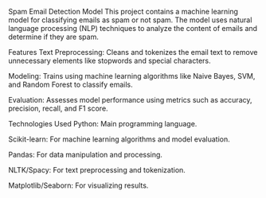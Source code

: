 Spam Email Detection Model
This project contains a machine learning model for classifying emails as spam or not spam. The model uses natural language processing (NLP) techniques to analyze the content of emails and determine if they are spam.

Features
Text Preprocessing: Cleans and tokenizes the email text to remove unnecessary elements like stopwords and special characters.

Modeling: Trains using machine learning algorithms like Naive Bayes, SVM, and Random Forest to classify emails.

Evaluation: Assesses model performance using metrics such as accuracy, precision, recall, and F1 score.

Technologies Used
Python: Main programming language.

Scikit-learn: For machine learning algorithms and model evaluation.

Pandas: For data manipulation and processing.

NLTK/Spacy: For text preprocessing and tokenization.

Matplotlib/Seaborn: For visualizing results.

